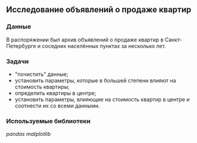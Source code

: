 ## Исследование объявлений о продаже квартир

### Данные
В распоряжении был архив объявлений о продаже квартир в Санкт-Петербурге и соседних населённых пунктах за несколько лет.

### Задачи

- "почистить" данные;
- установить параметры, которые в большей степени влияют на стоимость квартиры;
- определить квартиры в центре;
- установить параметры, влияющие на стоимость квартир в центре и соотнести их со всеми данными.

### Используемые библиотеки
*pandas*
*matplotlib*
